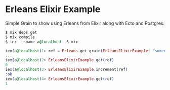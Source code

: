 # Erleans Elixir Example

Simple Grain to show using Erleans from Elixir along with Ecto and Postgres.

``` elixir
$ mix deps.get
$ mix compile
$ iex --sname a@localhost -S mix

iex(a@localhost)1> ref = Erleans.get_grain(ErleansElixirExample, "somename")
...
iex(a@localhost)2> ErleansElixirExample.get(ref)
0
iex(a@localhost)3> ErleansElixirExample.increment(ref)
:ok
iex(a@localhost)4> ErleansElixirExample.get(ref)
1
```

